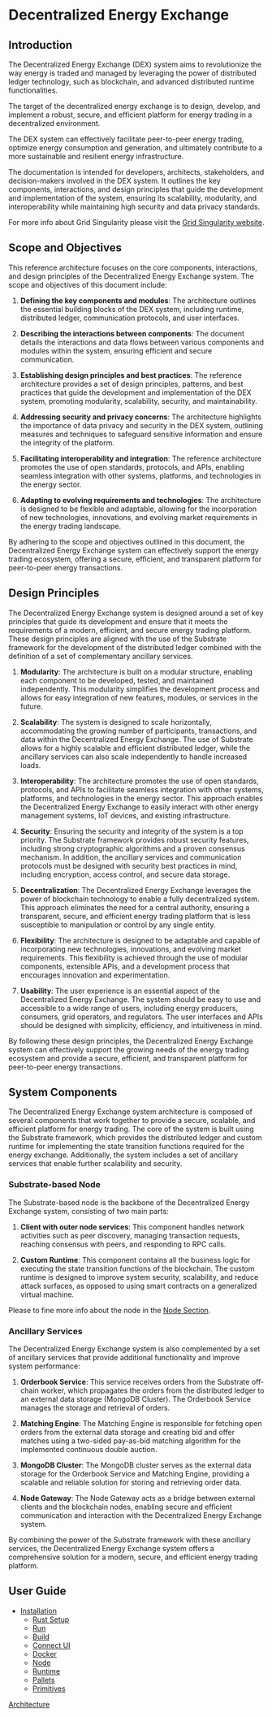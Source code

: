 # Decentralized Energy Exchange

## Introduction


The Decentralized Energy Exchange (DEX) system aims to revolutionize the way energy is traded and managed by leveraging the power of distributed ledger technology, such as blockchain, and advanced distributed runtime functionalities. 

The target of the decentralized energy exchange is to design, develop, and implement a robust, secure, and efficient platform for energy trading in a decentralized environment. 

The DEX system can effectively facilitate peer-to-peer energy trading, optimize energy consumption and generation, and ultimately contribute to a more sustainable and resilient energy infrastructure.

The documentation is intended for developers, architects, stakeholders, and decision-makers involved in the DEX system. It outlines the key components, interactions, and design principles that guide the development and implementation of the system, ensuring its scalability, modularity, and interoperability while maintaining high security and data privacy standards.

For more info about Grid Singularity please visit the <a href="https://gridsingularity.com/" target="_blank">Grid Singularity website</a>.

## Scope and Objectives

This reference architecture focuses on the core components, interactions, and design principles of the Decentralized Energy Exchange system. The scope and objectives of this document include:

1. **Defining the key components and modules**: The architecture outlines the essential building blocks of the DEX system, including runtime, distributed ledger, communication protocols, and user interfaces.

2. **Describing the interactions between components**: The document details the interactions and data flows between various components and modules within the system, ensuring efficient and secure communication.

3. **Establishing design principles and best practices**: The reference architecture provides a set of design principles, patterns, and best practices that guide the development and implementation of the DEX system, promoting modularity, scalability, security, and maintainability.

4. **Addressing security and privacy concerns**: The architecture highlights the importance of data privacy and security in the DEX system, outlining measures and techniques to safeguard sensitive information and ensure the integrity of the platform.

5. **Facilitating interoperability and integration**: The reference architecture promotes the use of open standards, protocols, and APIs, enabling seamless integration with other systems, platforms, and technologies in the energy sector.

6. **Adapting to evolving requirements and technologies**: The architecture is designed to be flexible and adaptable, allowing for the incorporation of new technologies, innovations, and evolving market requirements in the energy trading landscape.

By adhering to the scope and objectives outlined in this document, the Decentralized Energy Exchange system can effectively support the energy trading ecosystem, offering a secure, efficient, and transparent platform for peer-to-peer energy transactions.

## Design Principles

The Decentralized Energy Exchange system is designed around a set of key principles that guide its development and ensure that it meets the requirements of a modern, efficient, and secure energy trading platform. These design principles are aligned with the use of the Substrate framework for the development of the distributed ledger combined with the definition of a set of complementary ancillary services.

1. **Modularity**: The architecture is built on a modular structure, enabling each component to be developed, tested, and maintained independently. This modularity simplifies the development process and allows for easy integration of new features, modules, or services in the future.

2. **Scalability**: The system is designed to scale horizontally, accommodating the growing number of participants, transactions, and data within the Decentralized Energy Exchange. The use of Substrate allows for a highly scalable and efficient distributed ledger, while the ancillary services can also scale independently to handle increased loads.

3. **Interoperability**: The architecture promotes the use of open standards, protocols, and APIs to facilitate seamless integration with other systems, platforms, and technologies in the energy sector. This approach enables the Decentralized Energy Exchange to easily interact with other energy management systems, IoT devices, and existing infrastructure.

4. **Security**: Ensuring the security and integrity of the system is a top priority. The Substrate framework provides robust security features, including strong cryptographic algorithms and a proven consensus mechanism. In addition, the ancillary services and communication protocols must be designed with security best practices in mind, including encryption, access control, and secure data storage.

5. **Decentralization**: The Decentralized Energy Exchange leverages the power of blockchain technology to enable a fully decentralized system. This approach eliminates the need for a central authority, ensuring a transparent, secure, and efficient energy trading platform that is less susceptible to manipulation or control by any single entity.

6. **Flexibility**: The architecture is designed to be adaptable and capable of incorporating new technologies, innovations, and evolving market requirements. This flexibility is achieved through the use of modular components, extensible APIs, and a development process that encourages innovation and experimentation.

7. **Usability**: The user experience is an essential aspect of the Decentralized Energy Exchange. The system should be easy to use and accessible to a wide range of users, including energy producers, consumers, grid operators, and regulators. The user interfaces and APIs should be designed with simplicity, efficiency, and intuitiveness in mind.

By following these design principles, the Decentralized Energy Exchange system can effectively support the growing needs of the energy trading ecosystem and provide a secure, efficient, and transparent platform for peer-to-peer energy transactions.

## System Components

The Decentralized Energy Exchange system architecture is composed of several components that work together to provide a secure, scalable, and efficient platform for energy trading. The core of the system is built using the Substrate framework, which provides the distributed ledger and custom runtime for implementing the state transition functions required for the energy exchange. Additionally, the system includes a set of ancillary services that enable further scalability and security.

### Substrate-based Node

The Substrate-based node is the backbone of the Decentralized Energy Exchange system, consisting of two main parts:

1. **Client with outer node services**: This component handles network activities such as peer discovery, managing transaction requests, reaching consensus with peers, and responding to RPC calls.

2. **Custom Runtime**: This component contains all the business logic for executing the state transition functions of the blockchain. The custom runtime is designed to improve system security, scalability, and reduce attack surfaces, as opposed to using smart contracts on a generalized virtual machine.

Please to fine more info about the node in the [Node Section](./node/node.md).

### Ancillary Services

The Decentralized Energy Exchange system is also complemented by a set of ancillary services that provide additional functionality and improve system performance:

1. **Orderbook Service**: This service receives orders from the Substrate off-chain worker, which propagates the orders from the distributed ledger to an external data storage (MongoDB Cluster). The Orderbook Service manages the storage and retrieval of orders.

2. **Matching Engine**: The Matching Engine is responsible for fetching open orders from the external data storage and creating bid and offer matches using a two-sided pay-as-bid matching algorithm for the implemented continuous double auction.

3. **MongoDB Cluster**: The MongoDB cluster serves as the external data storage for the Orderbook Service and Matching Engine, providing a scalable and reliable solution for storing and retrieving order data.

4. **Node Gateway**: The Node Gateway acts as a bridge between external clients and the blockchain nodes, enabling secure and efficient communication and interaction with the Decentralized Energy Exchange system.

By combining the power of the Substrate framework with these ancillary services, the Decentralized Energy Exchange system offers a comprehensive solution for a modern, secure, and efficient energy trading platform.


## User Guide

- [Installation](./setup/installation.md)
  - [Rust Setup](./setup/rust-setup.md)
  - [Run](./setup/run.md)
  - [Build](./setup/build.md)
  - [Connect UI](./setup/connect-ui.md)
  - [Docker](./setup/docker.md)
  - [Node](./node/node.md)
  - [Runtime](./node/runtime.md)
  - [Pallets](./node/pallets.md)
  - [Primitives](./node/primitives.md)

[Architecture](./architecture.md)